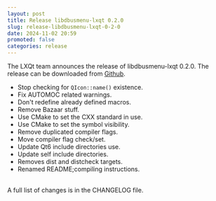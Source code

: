 ```yaml
---
layout: post
title: Release libdbusmenu-lxqt 0.2.0
slug: release-libdbusmenu-lxqt-0-2-0
date: 2024-11-02 20:59
promoted: false
categories: release
---
```


The LXQt team announces the release of libdbusmenu-lxqt 0.2.0.
The release can be downloaded from [Github](https://github.com/lxqt/libdbusmenu-lxqt/releases).

 * Stop checking for `QIcon::name()` existence.
 * Fix AUTOMOC related warnings.
 * Don't redefine already defined macros.
 * Remove Bazaar stuff.
 * Use CMake to set the CXX standard in use.
 * Use CMake to set the symbol visibility.
 * Remove duplicated compiler flags.
 * Move compiler flag check/set.
 * Update Qt6 include directories use.
 * Update self include directories.
 * Removes dist and distcheck targets.
 * Renamed README;compiling instructions.


<br/>
A full list of changes is in the CHANGELOG file.
<br/>
